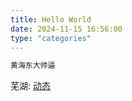 ```yaml
---
title: Hello World
date: 2024-11-15 16:56:00
type: "categories"
---
```



```bash
黄海东大帅逼
```

芜湖: [动态](https://dt.eica.fun)
